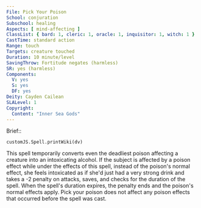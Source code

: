 ```yaml
---
File: Pick Your Poison
School: conjuration
Subschool: healing
Aspects: [ mind-affecting ]
ClassList: { bard: 1, cleric: 1, oracle: 1, inquisitor: 1, witch: 1 }
CastTime: standard action
Range: touch
Targets: creature touched
Duration: 10 minute/level
SavingThrow: Fortitude negates (harmless)
SR: yes (harmless)
Components:
  V: yes
  S: yes
  DF: yes
Deity: Cayden Cailean
SLALevel: 1
Copyright:
  Content: "Inner Sea Gods"
---
```

Brief:: 

```dataviewjs
customJS.Spell.printWiki(dv)
```

This spell temporarily converts even the deadliest poison affecting a creature into an intoxicating alcohol. If the subject is affected by a poison effect while under the effects of this spell, instead of the poison's normal effect, she feels intoxicated as if she'd just had a very strong drink and takes a -2 penalty on attacks, saves, and checks for the duration of the spell.  When the spell's duration expires, the penalty ends and the poison's normal effects apply. Pick your poison does not affect any poison effects that occurred before the spell was cast.
